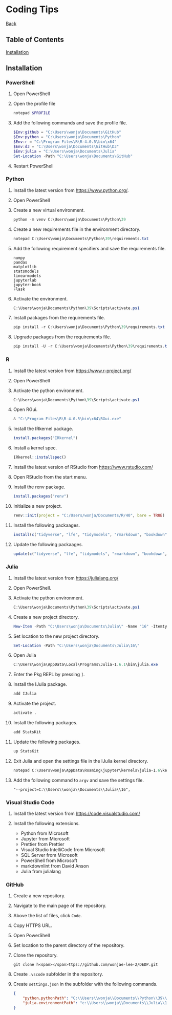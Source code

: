 # Coding Tips

[Back](index.md)

## Table of Contents

[Installation](#installation)

## Installation

### PowerShell

1. Open PowerShell

2. Open the profile file

    ``` PowerShell
    notepad $PROFILE
    ```

3. Add the following commands and save the profile file.

    ```PowerShell
    $Env:github = "C:\Users\wonja\Documents\GitHub"
    $Env:python = "C:\Users\wonja\Documents\Python"
    $Env:r = "C:\Program Files\R\R-4.0.5\bin\x64"
    $Env:d3 = "C:\Users\wonja\Documents\GitHub\D3"
    $Env:julia = "C:\Users\wonja\Documents\Julia"
    Set-Location -Path "C:\Users\wonja\Documents\GitHub"
    ```

4. Restart PowerShell

### Python

1. Install the latest version from <https://www.python.org/>.

2. Open PowerShell

3. Create a new virtual environment.

    ```PowerShell
    python -m venv C:\Users\wonja\Documents\Python\39
    ```

4. Create a new requirements file in the environment directory.

    ```PowerShell
    notepad C:\Users\wonja\Documents\Python\39\requirements.txt
    ```

5. Add the following requirement specifiers and save the requirements file.

    ```text
    numpy
    pandas
    matplotlib
    statsmodels
    linearmodels
    jupyterlab
    jupyter-book
    Flask
    ```

6. Activate the environment.

    ```PowerShell
    C:\Users\wonja\Documents\Python\39\Scripts\activate.ps1
    ```

7. Install packages from the requirements file.

    ```PowerShell
    pip install -r C:\Users\wonja\Documents\Python\39\requirements.txt
    ```

8. Upgrade packages from the requirements file.

    ```PowerShell
    pip install -U -r C:\Users\wonja\Documents\Python\39\requirements.txt
    ```

### R

1. Install the latest version from <https://www.r-project.org/>

2. Open PowerShell

3. Activate the python environment.

    ```PowerShell
    C:\Users\wonja\Documents\Python\39\Scripts\activate.ps1
    ```

4. Open RGui.

    ```PowerShell
    & "C:\Program Files\R\R-4.0.5\bin\x64\RGui.exe"
    ```

5. Install the IRkernel package.

    ```R
    install.packages("IRkernel")
    ```

6. Install a kernel spec.

    ```R
    IRkernel::installspec()
    ```

7. Install the latest version of RStudio from <https://www.rstudio.com/>

8. Open RStudio from the start menu.

9. Install the renv package.

    ```R
    install.packages("renv")
    ```

10. Initialize a new project.

    ```R
    renv::init(project = "C:/Users/wonja/Documents/R/40", bare = TRUE)
    ```

11. Install the following packaages.

    ```R
    install(c("tidyverse", "lfe", "tidymodels", "rmarkdown", "bookdown", "shiny"))
    ```

12. Update the following packaages.

    ```R
    update(c("tidyverse", "lfe", "tidymodels", "rmarkdown", "bookdown", "shiny"))
    ```

### Julia

1. Install the latest version from <https://julialang.org/>

2. Open PowerShell.

3. Activate the python environment.

    ```PowerShell
    C:\Users\wonja\Documents\Python\39\Scripts\activate.ps1
    ```

4. Create a new project directory.

    ```PowerShell
    New-Item -Path "C:\Users\wonja\Documents\Julia\" -Name "16" -Itemtype "directory"
    ```

5. Set location to the new project directory.

    ```PowerShell
    Set-Location -Path "C:\Users\wonja\Documents\Julia\16\"
    ```

6. Open Julia

    ```PowerShell
    C:\Users\wonja\AppData\Local\Programs\Julia-1.6.1\bin\julia.exe
    ```

7. Enter the Pkg REPL by pressing `]`.

8. Install the IJulia package.

    ```Julia
    add IJulia
    ```

9. Activate the project.

    ```Julia
    activate .
    ```

10. Install the following packages.

    ```Julia
    add StatsKit
    ```

11. Update the following packages.

    ```Julia
    up StatsKit
    ```

12. Exit Julia and open the settings file in the IJulia kernel directory.

    ```PowerShell
    notepad C:\Users\wonja\AppData\Roaming\jupyter\kernels\julia-1.6\kernel.json
    ```

13. Add the following command to `argv` and save the settings file.

    ```text
    "--project=C:\\Users\\wonja\\Documents\\Julia\\16",
    ```

### Visual Studio Code

1. Install the latest version from <https://code.visualstudio.com/>

2. Install the following extensions.

    * Python from Microsoft
    * Jupyter from Microsoft
    * Prettier from Prettier
    * Visual Studio IntelliCode from Microsoft
    * SQL Server from Microsoft
    * PowerShell from Microsoft
    * markdownlint from David Anson
    * Julia from julialang

### GitHub

1. Create a new repository.

2. Navigate to the main page of the repository.

3. Above the list of files, click `Code`.

4. Copy HTTPS URL.

5. Open PowerShell

6. Set location to the parent directory of the repository.

7. Clone the repository.

    ```Git
    git clone h<span></span>ttps://github.com/wonjae-lee-2/DEDP.git
    ```

8. Create `.vscode` subfolder in the repository.

9. Create `settings.json` in the subfolder with the following commands.

    ```json
    {
        "python.pythonPath": "C:\\Users\\wonja\\Documents\\Python\\39\\Scripts\\python.exe",
        "julia.environmentPath": "c:\\Users\\wonja\\Documents\\Julia\\16"
    }
    ```
